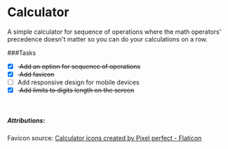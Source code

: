 # Calculator

A simple calculator for sequence of operations where the math operators' precedence doesn't matter so you can do your calculations on a row.


###Tasks

- [x] <del> Add an option for sequence of operations
- [x] <del> Add favicon
- [ ]  Add responsive design for mobile devices
- [x]  <del> Add limits to digits length on the screen

&nbsp;
&nbsp;

##### Attributions:

Favicon source:
<a href="https://www.flaticon.com/free-icons/calculator" title="calculator icons">Calculator icons created by Pixel perfect - Flaticon</a>
